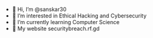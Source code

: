 - 👋 Hi, I’m @sanskar30
- 👀 I’m interested in Ethical Hacking and Cybersecurity 
- 🌱 I’m currently learning Computer Science 
- 💖 My website securitybreach.rf.gd

<!---
sanskar30/sanskar30 is a ✨ special ✨ repository because its `README.md` (this file) appears on your GitHub profile.
You can click the Preview link to take a look at your changes.
--->

